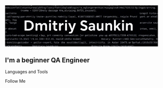 ![Header](https://github.com/DmitriySau/DmitriySau/blob/main/assets/jim4E7nGH2Y.jpg)

## I'm a beginner QA Engineer

Languages and Tools

Follow Me